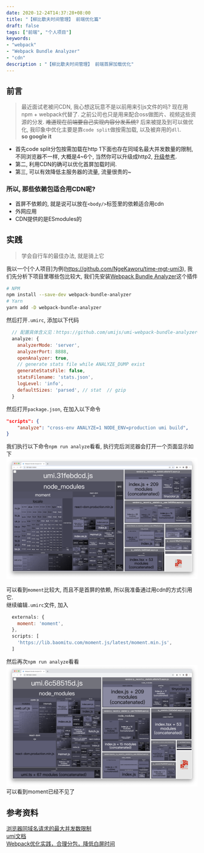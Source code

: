 ```yaml
---
date: 2020-12-24T14:37:28+08:00
title: "【柳比歇夫时间管理】 前端优化篇"
draft: false
tags: ["前端", "个人项目"]
keywords:
- "webpack"
- "Webpack Bundle Analyzer"
- "cdn"
description : "【柳比歇夫时间管理】 前端首屏加载优化"
---
```


## 前言
> 最近面试老被问CDN, 我心想这玩意不是以前用来引js文件的吗? 现在用npm + webpack代替了. 之前公司也只是用来配合oss做图片、视频这些资源的分发. ~~难道现在前端要自己实现内容分发系统?~~ 后来被提及到可以做优化, 我印象中优化主要是靠`code split`做按需加载, 以及被弃用的`dll`.  
> **so google it**

<!--more-->

- 首先code split分包按需加载在http 1下面也存在同域名最大并发数量的限制, 不同浏览器不一样, 大概是4~6个, 当然你可以升级成http2, [升级参考](https://furan.xyz/post/env/nginx-http2/).
- 第二, 利用CDN的确可以优化首屏加载时间.
- 第三, 可以有效降低主服务器的流量, 流量很贵的~

### 所以, 那些依赖包适合用CDN呢?
- 首屏不依赖的, 就是说可以放在`<body/>`标签里的依赖适合用cdn 
- 外网应用
- CDN提供的是ESmodules的

## 实践
> 学会自行车的最佳办法, 就是骑上它  

我以一个[个人项目]为例(https://github.com/NgeKaworu/time-mgt-umi3),
我们先分析下项目里哪些包比较大, 我们先安装[Webpack Bundle Analyzer](https://github.com/webpack-contrib/webpack-bundle-analyzer)这个插件

```bash
# NPM
npm install --save-dev webpack-bundle-analyzer
# Yarn
yarn add -D webpack-bundle-analyzer

```

然后打开`.umirc`, 添加以下代码
```js
  // 配置具体含义见：https://github.com/umijs/umi-webpack-bundle-analyzer#options-for-plugin
  analyze: {
    analyzerMode: 'server',
    analyzerPort: 8888,
    openAnalyzer: true,
    // generate stats file while ANALYZE_DUMP exist
    generateStatsFile: false,
    statsFilename: 'stats.json',
    logLevel: 'info',
    defaultSizes: 'parsed', // stat  // gzip
  }
```

然后打开`package.json`, 在加入以下命令
```json
"scripts": {
    "analyze": "cross-env ANALYZE=1 NODE_ENV=production umi build",
}
```

我们执行以下命令`npm run analyze`看看, 执行完后浏览器会打开一个页面显示如下
![优化前](./before.png)

可以看到`moment`比较大, 而且不是首屏的依赖, 所以我准备通过用cdn的方式引用它.  
继续编辑`.umirc`文件, 加入
```js
  externals: {
    moment: 'moment',
  },
  scripts: [
    'https://lib.baomitu.com/moment.js/latest/moment.min.js',
  ]
```
然后再次`npm run analyze`看看
![优化后](./after.png)
可以看到moment已经不见了




## 参考资料
[浏览器同域名请求的最大并发数限制](https://cloud.tencent.com/developer/article/1683127)  
[umi文档](https://umijs.org/zh-CN/config)  
[Webpack优化实践，合理分包，降低白屏时间](https://juejin.cn/post/6844904064250019854#heading-0)  